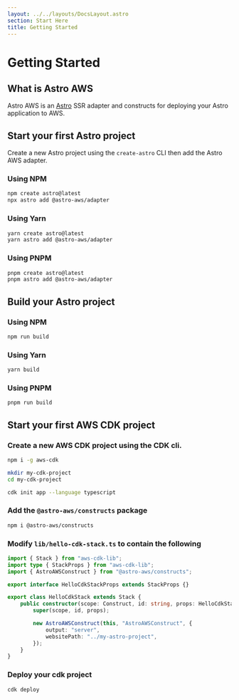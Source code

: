 ```yaml
---
layout: ../../layouts/DocsLayout.astro
section: Start Here
title: Getting Started
---
```


# Getting Started

## What is Astro AWS

Astro AWS is an [Astro](https://astro.build/) SSR adapter and constructs for deploying your Astro application to AWS.

## Start your first Astro project

Create a new Astro project using the `create-astro` CLI then add the Astro AWS adapter.

### Using NPM

```sh
npm create astro@latest
npx astro add @astro-aws/adapter
```

### Using Yarn

```sh
yarn create astro@latest
yarn astro add @astro-aws/adapter
```

### Using PNPM

```sh
pnpm create astro@latest
pnpm astro add @astro-aws/adapter
```

## Build your Astro project

### Using NPM

```sh
npm run build
```

### Using Yarn

```sh
yarn build
```

### Using PNPM

```sh
pnpm run build
```

## Start your first AWS CDK project

### Create a new AWS CDK project using the CDK cli.

```sh
npm i -g aws-cdk

mkdir my-cdk-project
cd my-cdk-project

cdk init app --language typescript
```

### Add the `@astro-aws/constructs` package

```sh
npm i @astro-aws/constructs
```

### Modify `lib/hello-cdk-stack.ts` to contain the following

```ts
import { Stack } from "aws-cdk-lib";
import type { StackProps } from "aws-cdk-lib";
import { AstroAWSConstruct } from "@astro-aws/constructs";

export interface HelloCdkStackProps extends StackProps {}

export class HelloCdkStack extends Stack {
	public constructor(scope: Construct, id: string, props: HelloCdkStackProps) {
		super(scope, id, props);

		new AstroAWSConstruct(this, "AstroAWSConstruct", {
			output: "server",
			websitePath: "../my-astro-project",
		});
	}
}
```

### Deploy your cdk project

```sh
cdk deploy
```
